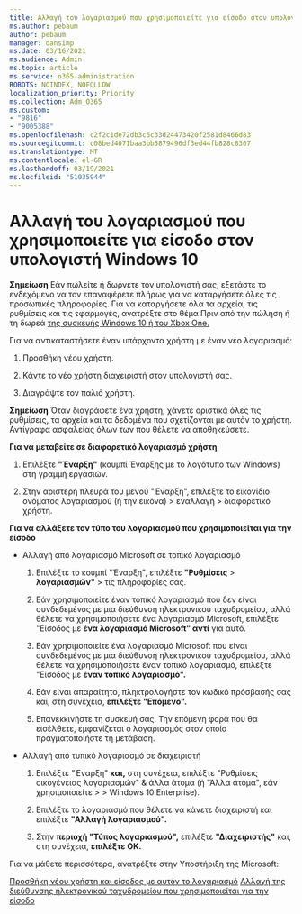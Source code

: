 ```yaml
---
title: Αλλαγή του λογαριασμού που χρησιμοποιείτε για είσοδο στον υπολογιστή Windows 10
ms.author: pebaum
author: pebaum
manager: dansimp
ms.date: 03/16/2021
ms.audience: Admin
ms.topic: article
ms.service: o365-administration
ROBOTS: NOINDEX, NOFOLLOW
localization_priority: Priority
ms.collection: Adm_O365
ms.custom:
- "9816"
- "9005388"
ms.openlocfilehash: c2f2c1de72db3c5c33d24473420f2581d8466d83
ms.sourcegitcommit: c08bed4071baa3bb5879496df3ed44fb828c8367
ms.translationtype: MT
ms.contentlocale: el-GR
ms.lasthandoff: 03/19/2021
ms.locfileid: "51035944"
---
```

# <a name="change-the-account-you-use-to-sign-in-to-your-windows-10-pc"></a>Αλλαγή του λογαριασμού που χρησιμοποιείτε για είσοδο στον υπολογιστή Windows 10

**Σημείωση** Εάν πωλείτε ή δωρνετε τον υπολογιστή σας, εξετάστε το ενδεχόμενο να τον επαναφέρετε πλήρως για να καταργήσετε όλες τις προσωπικές πληροφορίες. Για να καταργήσετε όλα τα αρχεία, τις ρυθμίσεις και τις εφαρμογές, ανατρέξτε στο θέμα Πριν από την πώληση ή τη δωρεά [της συσκευής Windows 10 ή του Xbox One.](https://support.microsoft.com/help/10547/microsoft-account-selling-gifting-windows-10-device-xbox-one)

Για να αντικαταστήσετε έναν υπάρχοντα χρήστη με έναν νέο λογαριασμό:

1. Προσθήκη νέου χρήστη.

1. Κάντε το νέο χρήστη διαχειριστή στον υπολογιστή σας.

1. Διαγράψτε τον παλιό χρήστη.

**Σημείωση** Όταν διαγράφετε ένα χρήστη, χάνετε οριστικά όλες τις ρυθμίσεις, τα αρχεία και τα δεδομένα που σχετίζονται με αυτόν το χρήστη. Αντίγραφα ασφαλείας όλων των που θέλετε να αποθηκεύσετε.

**Για να μεταβείτε σε διαφορετικό λογαριασμό χρήστη**

1. Επιλέξτε **"Έναρξη"** (κουμπί Έναρξης με το λογότυπο των Windows) στη γραμμή εργασιών. 

1. Στην αριστερή πλευρά του μενού "Έναρξη", επιλέξτε το εικονίδιο ονόματος λογαριασμού (ή την εικόνα) > εναλλαγή > διαφορετικό χρήστη.

**Για να αλλάξετε τον τύπο του λογαριασμού που χρησιμοποιείται για την είσοδο**

- Αλλαγή από λογαριασμό Microsoft σε τοπικό λογαριασμό

    1. Επιλέξτε το κουμπί "Έναρξη", επιλέξτε **"Ρυθμίσεις**  >  **λογαριασμών"** > τις πληροφορίες σας.

    1. Εάν χρησιμοποιείτε έναν τοπικό λογαριασμό που δεν είναι συνδεδεμένος με μια διεύθυνση ηλεκτρονικού ταχυδρομείου, αλλά θέλετε να χρησιμοποιήσετε ένα λογαριασμό Microsoft, επιλέξτε "Είσοδος με **ένα λογαριασμό Microsoft" αντί** για αυτό.

    1. Εάν χρησιμοποιείτε ένα λογαριασμό Microsoft που είναι συνδεδεμένος με μια διεύθυνση ηλεκτρονικού ταχυδρομείου, αλλά θέλετε να χρησιμοποιήσετε έναν τοπικό λογαριασμό, επιλέξτε "Είσοδος με **έναν τοπικό λογαριασμό".**

    1. Εάν είναι απαραίτητο, πληκτρολογήστε τον κωδικό πρόσβασής σας και, στη συνέχεια, **επιλέξτε "Επόμενο".**

    1. Επανεκκινήστε τη συσκευή σας. Την επόμενη φορά που θα εισέλθετε, εμφανίζεται ο λογαριασμός στον οποίο πραγματοποιήστε τη μετάβαση.

- Αλλαγή από τυπικό λογαριασμό σε διαχειριστή

    1. Επιλέξτε "Έναρξη" **και,** στη συνέχεια, επιλέξτε "Ρυθμίσεις οικογένειας λογαριασμών" & άλλα άτομα (ή "Άλλα άτομα", εάν χρησιμοποιείτε  >    >   Windows 10 Enterprise). 

    1. Επιλέξτε το λογαριασμό που θέλετε να κάνετε διαχειριστή και επιλέξτε **"Αλλαγή λογαριασμού".**

    1. Στην **περιοχή "Τύπος λογαριασμού",** επιλέξτε **"Διαχειριστής"** και, στη συνέχεια, **επιλέξτε OK.**

Για να μάθετε περισσότερα, ανατρέξτε στην Υποστήριξη της Microsoft:

[Προσθήκη νέου χρήστη και είσοδος με αυτόν το λογαριασμό](https://support.microsoft.com/windows/add-or-remove-accounts-on-your-pc-104dc19f-6430-4b49-6a2b-e4dbd1dcdf32) 
 [Αλλαγή της διεύθυνσης ηλεκτρονικού ταχυδρομείου που χρησιμοποιείται για την είσοδο](https://support.microsoft.com/account-billing/change-the-email-address-or-phone-number-for-your-microsoft-account-761a662d-8032-88f4-03f3-c9ba8ba0e00b)
